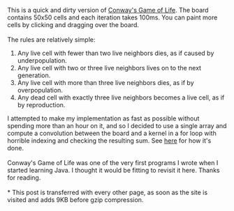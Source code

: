 <br><br>

This is a quick and dirty version of [Conway's Game of Life](https://en.wikipedia.org/wiki/Conway's_Game_of_Life). The board contains 50x50 cells and each iteration takes 100ms. You can paint more cells by clicking and dragging over the board.
<br><br>
The rules are relatively simple:
  1. Any live cell with fewer than two live neighbors dies, as if caused by underpopulation.
  2. Any live cell with two or three live neighbors lives on to the next generation.
  3. Any live cell with more than three live neighbors dies, as if by overpopulation.
  4. Any dead cell with exactly three live neighbors becomes a live cell, as if by reproduction.

I attempted to make my implementation as fast as possible without spending more than an hour on it, and so I  decided to use a single array and compute a convolution between the board and a kernel in a for loop with horrible indexing and checking the resulting sum. See [here](https://github.com/mldangelo/mldangelo/tree/master/app/pages/posts/first/Conway.js) for how it's done. 
<br><br>
Conway's Game of Life was one of the very first programs I wrote when I started learning Java. I thought it would be fitting to revisit it here. Thanks for reading. 
<br><br> 
&#42; This post is transferred with every other page, as soon as the site is visited and adds 9KB before gzip compression.
<br><br>
